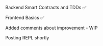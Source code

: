 Backend Smart Contracts and TDDs ✅

Frontend Basics ✅

Added comments about improvement - WIP

Posting REPL shortly
